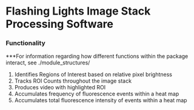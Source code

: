 # Flashing Lights Image Stack Processing Software

### Functionality
***For information regarding how different functions within the package interact, see ./module_structures/
1. Identifies Regions of Interest based on relative pixel brightness
2. Tracks ROI Counts throughout the image stack
3. Produces video with highlighted ROI
4. Accumulates frequency of fluorescence events within a heat map
5. Accumulates total fluorescence intensity of events within a heat map

